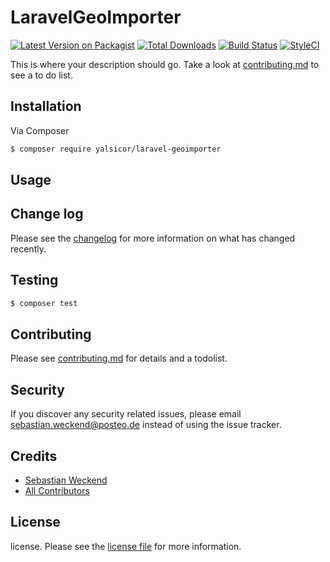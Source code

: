# LaravelGeoImporter

[![Latest Version on Packagist][ico-version]][link-packagist]
[![Total Downloads][ico-downloads]][link-downloads]
[![Build Status][ico-travis]][link-travis]
[![StyleCI][ico-styleci]][link-styleci]

This is where your description should go. Take a look at [contributing.md](contributing.md) to see a to do list.

## Installation

Via Composer

``` bash
$ composer require yalsicor/laravel-geoimporter
```

## Usage

## Change log

Please see the [changelog](changelog.md) for more information on what has changed recently.

## Testing

``` bash
$ composer test
```

## Contributing

Please see [contributing.md](contributing.md) for details and a todolist.

## Security

If you discover any security related issues, please email sebastian.weckend@posteo.de instead of using the issue tracker.

## Credits

- [Sebastian Weckend][link-author]
- [All Contributors][link-contributors]

## License

license. Please see the [license file](LICENSE) for more information.

[ico-version]: https://img.shields.io/packagist/v/yalsicor/laravel-geoimporter.svg?style=flat-square
[ico-downloads]: https://img.shields.io/packagist/dt/yalsicor/laravel-geoimporter.svg?style=flat-square
[ico-travis]: https://img.shields.io/travis/yalsicor/laravel-geoimporter/master.svg?style=flat-square
[ico-styleci]: https://styleci.io/repos/12345678/shield

[link-packagist]: https://packagist.org/packages/yalsicor/laravel-geoimporter
[link-downloads]: https://packagist.org/packages/yalsicor/laravel-geoimporter
[link-travis]: https://travis-ci.org/yalsicor/laravel-geoimporter
[link-styleci]: https://styleci.io/repos/12345678
[link-author]: https://github.com/yalsicor
[link-contributors]: ../../contributors]
